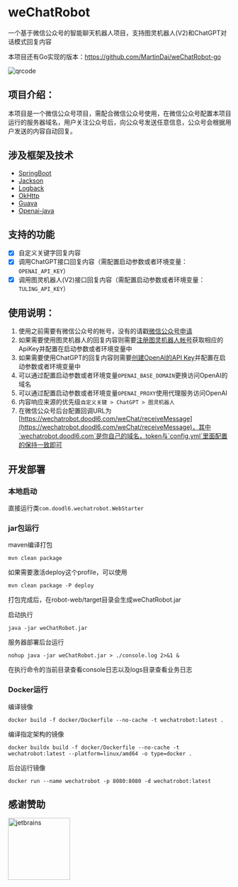 # weChatRobot

一个基于微信公众号的智能聊天机器人项目，支持图灵机器人(V2)和ChatGPT对话模式回复内容

本项目还有Go实现的版本：https://github.com/MartinDai/weChatRobot-go

![qrcode](robot-web/src/main/resources/static/images/qrcode.jpg "扫码关注，体验智能机器人")

## 项目介绍：

  本项目是一个微信公众号项目，需配合微信公众号使用，在微信公众号配置本项目运行的服务器域名，用户关注公众号后，向公众号发送任意信息，公众号会根据用户发送的内容自动回复。
  
## 涉及框架及技术

- [SpringBoot](https://github.com/spring-projects/spring-boot)
- [Jackson](https://github.com/FasterXML/jackson)
- [Logback](https://github.com/qos-ch/logback)
- [OkHttp](https://github.com/square/okhttp)
- [Guava](https://github.com/google/guava)
- [Openai-java](https://github.com/TheoKanning/openai-java)

## 支持的功能

+ [x] 自定义关键字回复内容
+ [x] 调用ChatGPT接口回复内容（需配置启动参数或者环境变量：`OPENAI_API_KEY`）
+ [x] 调用图灵机器人(V2)接口回复内容（需配置启动参数或者环境变量：`TULING_API_KEY`）

## 使用说明：

1. 使用之前需要有微信公众号的帐号，没有的请戳[微信公众号申请](https://mp.weixin.qq.com/cgi-bin/readtemplate?t=register/step1_tmpl&lang=zh_CN)
2. 如果需要使用图灵机器人的回复内容则需要[注册图灵机器人帐号](http://tuling123.com/register/email.jhtml)获取相应的ApiKey并配置在启动参数或者环境变量中
3. 如果需要使用ChatGPT的回复内容则需要[创建OpenAI的API Key](https://platform.openai.com/account/api-keys)并配置在启动参数或者环境变量中
4. 可以通过配置启动参数或者环境变量`OPENAI_BASE_DOMAIN`更换访问OpenAI的域名
5. 可以通过配置启动参数或者环境变量`OPENAI_PROXY`使用代理服务访问OpenAI
6. 内容响应来源的优先级`自定义关键 > ChatGPT > 图灵机器人`
7. 在微信公众号后台配置回调URL为[https://wechatrobot.doodl6.com/weChat/receiveMessage](https://wechatrobot.doodl6.com/weChat/receiveMessage)，其中`wechatrobot.doodl6.com`是你自己的域名，token与`config.yml`里面配置的保持一致即可

## 开发部署

### 本地启动

直接运行类`com.doodl6.wechatrobot.WebStarter`

### jar包运行

maven编译打包

```
mvn clean package
```

如果需要激活deploy这个profile，可以使用
```
mvn clean package -P deploy
```

打包完成后，在robot-web/target目录会生成weChatRobot.jar

启动执行

```shell
java -jar weChatRobot.jar
```

服务器部署后台运行

```shell
nohup java -jar weChatRobot.jar > ./console.log 2>&1 &
```

在执行命令的当前目录查看console日志以及logs目录查看业务日志

### Docker运行

编译镜像

```
docker build -f docker/Dockerfile --no-cache -t wechatrobot:latest .
```

编译指定架构的镜像

```
docker buildx build -f docker/Dockerfile --no-cache -t wechatrobot:latest --platform=linux/amd64 -o type=docker .
```

后台运行镜像

```
docker run --name wechatrobot -p 8080:8080 -d wechatrobot:latest
```

## 感谢赞助

[<img src="https://resources.jetbrains.com/storage/products/company/brand/logos/jb_beam.svg" width="140" height="140" alt="jetbrains"/>](https://www.jetbrains.com/community/opensource/#support)